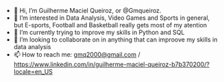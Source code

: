 - 👋 Hi, I’m Guilherme Maciel Queiroz, or @Gmqueiroz.
- 👀 I’m interested in Data Analysis, Video Games and Sports in general, but E-sports, Football and Basketball really gets most of my atention
- 🌱 I’m currently trying to improve my skills in Python and SQL
- 💞️ I’m looking to collaborate on in anything that can improove my skills in data analysis
- 📫 How to reach me: gmq2000@gmail.com / https://www.linkedin.com/in/guilherme-maciel-queiroz-b7b370200/?locale=en_US


<!---
Gmqueiroz/Gmqueiroz is a ✨ special ✨ repository because its `README.md` (this file) appears on your GitHub profile.
You can click the Preview link to take a look at your changes.
--->
